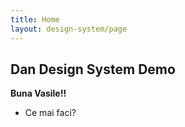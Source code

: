 ```yaml
---
title: Home
layout: design-system/page
---
```


## Dan Design System Demo


**Buna Vasile!!**
- Ce mai faci?




